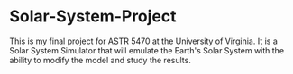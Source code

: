 # Solar-System-Project
This is my final project for ASTR 5470 at the University of Virginia. It is a Solar System Simulator that will emulate the Earth's Solar System with the ability to modify the model and study the results.
